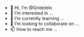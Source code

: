 - 👋 Hi, I’m @Gridelelo
- 👀 I’m interested in ...
- 🌱 I’m currently learning ...
- 💞️ I’m looking to collaborate on ...
- 📫 How to reach me ...

<!---
Gridelelo/Gridelelo is a ✨ special ✨ repository because its `README.md` (this file) appears on your GitHub profile.
You can click the Preview link to take a look at your changes.
--->
